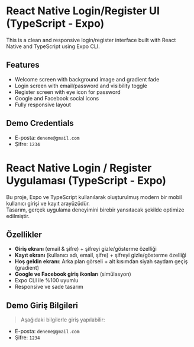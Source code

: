 # React Native Login/Register UI (TypeScript - Expo)

This is a clean and responsive login/register interface built with React Native and TypeScript using Expo CLI.

## Features
- Welcome screen with background image and gradient fade
- Login screen with email/password and visibility toggle
- Register screen with eye icon for password
- Google and Facebook social icons
- Fully responsive layout

## Demo Credentials

- E-posta: `deneme@gmail.com`
- Şifre: `1234`

# React Native Login / Register Uygulaması (TypeScript - Expo)

Bu proje, Expo ve TypeScript kullanılarak oluşturulmuş modern bir mobil kullanıcı girişi ve kayıt arayüzüdür.  
Tasarım, gerçek uygulama deneyimini birebir yansıtacak şekilde optimize edilmiştir.

## Özellikler
- **Giriş ekranı** (email & şifre) + şifreyi gizle/gösterme özelliği
- **Kayıt ekranı** (kullanıcı adı, email, şifre) + şifreyi gizle/gösterme özelliği
- **Hoş geldin ekranı**: Arka plan görseli + alt kısımdan siyah saydam geçiş (gradient)
- **Google ve Facebook giriş ikonları** (simülasyon)
- Expo CLI ile %100 uyumlu
- Responsive ve sade tasarım

## Demo Giriş Bilgileri
> Aşağıdaki bilgilerle giriş yapılabilir:

- E-posta: `deneme@gmail.com`
- Şifre: `1234`
